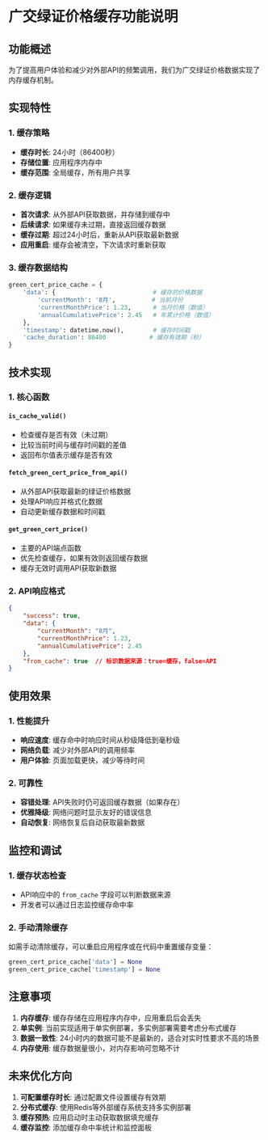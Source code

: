 # 广交绿证价格缓存功能说明

## 功能概述

为了提高用户体验和减少对外部API的频繁调用，我们为广交绿证价格数据实现了内存缓存机制。

## 实现特性

### 1. 缓存策略
- **缓存时长**: 24小时（86400秒）
- **存储位置**: 应用程序内存中
- **缓存范围**: 全局缓存，所有用户共享

### 2. 缓存逻辑
- **首次请求**: 从外部API获取数据，并存储到缓存中
- **后续请求**: 如果缓存未过期，直接返回缓存数据
- **缓存过期**: 超过24小时后，重新从API获取最新数据
- **应用重启**: 缓存会被清空，下次请求时重新获取

### 3. 缓存数据结构

```python
green_cert_price_cache = {
    'data': {                           # 缓存的价格数据
        'currentMonth': '8月',          # 当前月份
        'currentMonthPrice': 1.23,      # 当月价格（数值）
        'annualCumulativePrice': 2.45   # 年累计价格（数值）
    },
    'timestamp': datetime.now(),        # 缓存时间戳
    'cache_duration': 86400            # 缓存有效期（秒）
}
```

## 技术实现

### 1. 核心函数

#### `is_cache_valid()`
- 检查缓存是否有效（未过期）
- 比较当前时间与缓存时间戳的差值
- 返回布尔值表示缓存是否有效

#### `fetch_green_cert_price_from_api()`
- 从外部API获取最新的绿证价格数据
- 处理API响应并格式化数据
- 自动更新缓存数据和时间戳

#### `get_green_cert_price()`
- 主要的API端点函数
- 优先检查缓存，如果有效则返回缓存数据
- 缓存无效时调用API获取新数据

### 2. API响应格式

```json
{
    "success": true,
    "data": {
        "currentMonth": "8月",
        "currentMonthPrice": 1.23,
        "annualCumulativePrice": 2.45
    },
    "from_cache": true  // 标识数据来源：true=缓存，false=API
}
```

## 使用效果

### 1. 性能提升
- **响应速度**: 缓存命中时响应时间从秒级降低到毫秒级
- **网络负载**: 减少对外部API的调用频率
- **用户体验**: 页面加载更快，减少等待时间

### 2. 可靠性
- **容错处理**: API失败时仍可返回缓存数据（如果存在）
- **优雅降级**: 网络问题时显示友好的错误信息
- **自动恢复**: 网络恢复后自动获取最新数据

## 监控和调试

### 1. 缓存状态检查
- API响应中的 `from_cache` 字段可以判断数据来源
- 开发者可以通过日志监控缓存命中率

### 2. 手动清除缓存
如需手动清除缓存，可以重启应用程序或在代码中重置缓存变量：

```python
green_cert_price_cache['data'] = None
green_cert_price_cache['timestamp'] = None
```

## 注意事项

1. **内存缓存**: 缓存存储在应用程序内存中，应用重启后会丢失
2. **单实例**: 当前实现适用于单实例部署，多实例部署需要考虑分布式缓存
3. **数据一致性**: 24小时内的数据可能不是最新的，适合对实时性要求不高的场景
4. **内存使用**: 缓存数据量很小，对内存影响可忽略不计

## 未来优化方向

1. **可配置缓存时长**: 通过配置文件设置缓存有效期
2. **分布式缓存**: 使用Redis等外部缓存系统支持多实例部署
3. **缓存预热**: 应用启动时主动获取数据填充缓存
4. **缓存监控**: 添加缓存命中率统计和监控面板